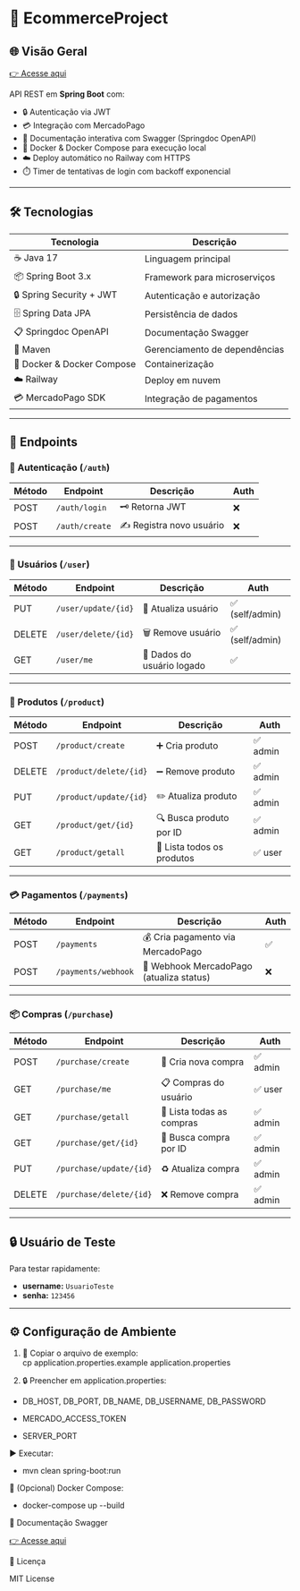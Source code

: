 # 🚀 EcommerceProject

## 🌐 Visão Geral

[👉 Acesse aqui](https://gallant-mindfulness-production.up.railway.app/)

API REST em **Spring Boot** com:
- 🔒 Autenticação via JWT  
- 💳 Integração com MercadoPago  
- 📄 Documentação interativa com Swagger (Springdoc OpenAPI)  
- 🐳 Docker & Docker Compose para execução local  
- ☁️ Deploy automático no Railway com HTTPS  
- ⏱️ Timer de tentativas de login com backoff exponencial  

---

## 🛠️ Tecnologias

| Tecnologia | Descrição |
|------------|-----------|
| ☕ Java 17 | Linguagem principal |
| 📦 Spring Boot 3.x | Framework para microserviços |
| 🔒 Spring Security + JWT | Autenticação e autorização |
| 🗄️ Spring Data JPA | Persistência de dados |
| 📋 Springdoc OpenAPI | Documentação Swagger |
| 🧩 Maven | Gerenciamento de dependências |
| 🐳 Docker & Docker Compose | Containerização |
| ☁️ Railway | Deploy em nuvem |
| 💳 MercadoPago SDK | Integração de pagamentos |

---

## 📖 Endpoints

### 🔑 Autenticação (`/auth`)

| Método | Endpoint       | Descrição                  | Auth |
|--------|----------------|----------------------------|------|
| POST   | `/auth/login`  | 🗝️ Retorna JWT             | ❌   |
| POST   | `/auth/create` | ✍️ Registra novo usuário   | ❌   |

---

### 👤 Usuários (`/user`)

| Método | Endpoint             | Descrição                        | Auth            |
|--------|----------------------|----------------------------------|-----------------|
| PUT    | `/user/update/{id}`  | 📝 Atualiza usuário              | ✅ (self/admin) |
| DELETE | `/user/delete/{id}`  | 🗑️ Remove usuário                | ✅ (self/admin) |
| GET    | `/user/me`           | 👤 Dados do usuário logado       | ✅              |

---

### 🛒 Produtos (`/product`)

| Método | Endpoint               | Descrição                  | Auth   |
|--------|------------------------|----------------------------|--------|
| POST   | `/product/create`      | ➕ Cria produto             | ✅ admin |
| DELETE | `/product/delete/{id}` | ➖ Remove produto           | ✅ admin |
| PUT    | `/product/update/{id}` | ✏️ Atualiza produto         | ✅ admin |
| GET    | `/product/get/{id}`    | 🔍 Busca produto por ID     | ✅ admin |
| GET    | `/product/getall`      | 📜 Lista todos os produtos  | ✅ user |

---

### 💳 Pagamentos (`/payments`)

| Método | Endpoint            | Descrição                                | Auth |
|--------|---------------------|------------------------------------------|------|
| POST   | `/payments`         | 💰 Cria pagamento via MercadoPago        | ✅   |
| POST   | `/payments/webhook` | 🔄 Webhook MercadoPago (atualiza status) | ❌   |

---

### 📦 Compras (`/purchase`)

| Método | Endpoint                  | Descrição                  | Auth   |
|--------|---------------------------|----------------------------|--------|
| POST   | `/purchase/create`        | 🛒 Cria nova compra        | ✅ admin |
| GET    | `/purchase/me`            | 📋 Compras do usuário      | ✅ user |
| GET    | `/purchase/getall`        | 📑 Lista todas as compras  | ✅ admin |
| GET    | `/purchase/get/{id}`      | 🔎 Busca compra por ID     | ✅ admin |
| PUT    | `/purchase/update/{id}`   | ♻️ Atualiza compra         | ✅ admin |
| DELETE | `/purchase/delete/{id}`   | ❌ Remove compra           | ✅ admin |

---

## 🔒 Usuário de Teste

Para testar rapidamente:  
- **username:** `UsuarioTeste`  
- **senha:** `123456`  

---

## ⚙️ Configuração de Ambiente

1. 📝 Copiar o arquivo de exemplo:  
   cp application.properties.example application.properties

2. 🔒 Preencher em application.properties:

- DB_HOST, DB_PORT, DB_NAME, DB_USERNAME, DB_PASSWORD

- MERCADO_ACCESS_TOKEN

- SERVER_PORT

▶️ Executar:

- mvn clean spring-boot:run

🐳 (Opcional) Docker Compose:

- docker-compose up --build

📄 Documentação Swagger

[👉 Acesse aqui](https://gallant-mindfulness-production.up.railway.app/swagger-ui/index.html)

📝 Licença

MIT License
